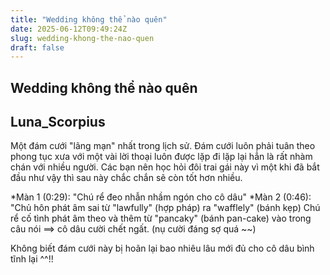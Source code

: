 ```yaml
---
title: "Wedding không thể nào quên"
date: 2025-06-12T09:49:24Z
slug: wedding-khong-the-nao-quen
draft: false
---
```


## Wedding không thể nào quên

## Luna_Scorpius

Một đám cưới "lãng mạn" nhất trong lịch sử.
Đám cưới luôn phải tuân theo phong tục xưa với một vài lời thoại luôn được lặp đi lặp lại hẳn là rất nhàm chán với nhiều người.  Các bạn nên học hỏi đôi trai gái này vì một khi đã bắt đầu như vậy thì sau này chắc chắn sẽ còn tốt hơn nhiều.
 
 
 

 
 
 
 
*Màn 1 (0:29): "Chú rể đeo nhẫn nhầm ngón cho cô dâu"
*Màn 2 (0:46): "Chủ hôn phát âm sai từ "lawfully" (hợp pháp) ra "wafflely" (bánh kẹp)
Chú rể cố tình phát âm theo và thêm từ "pancaky" (bánh pan-cake) vào trong câu nói ==> cô dâu cười chết ngất. (nụ cười đáng sợ quá ~~)
 
 
Không biết đám cưới này bị hoãn lại bao nhiêu lâu mới đủ cho cô dâu bình tĩnh lại ^^!!